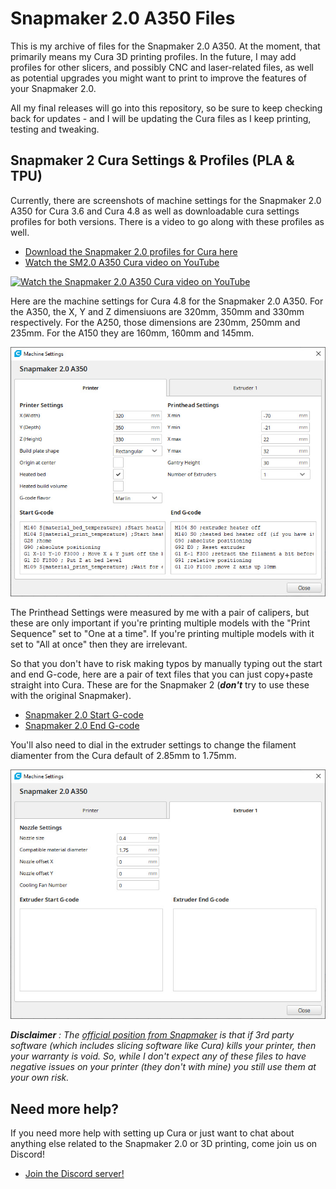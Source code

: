 # Snapmaker 2.0 A350 Files

This is my archive of files for the Snapmaker 2.0 A350. At the moment, that primarily means my Cura 3D printing profiles. In the future, I may add profiles for other slicers, and possibly CNC and laser-related files, as well as potential upgrades you might want to print to improve the features of your Snapmaker 2.0.

All my final releases will go into this repository, so be sure to keep checking back for updates - and I will be updating the Cura files as I keep printing, testing and tweaking.

## Snapmaker 2 Cura Settings & Profiles (PLA & TPU)

Currently, there are screenshots of machine settings for the Snapmaker 2.0 A350 for Cura 3.6 and Cura 4.8 as well as downloadable cura settings profiles for both versions. There is a video to go along with these profiles as well.

- [Download the Snapmaker 2.0 profiles for Cura here](https://github.com/Kaouthia/Snapmaker-2/archive/main.zip)
- [Watch the SM2.0 A350 Cura video on YouTube](https://youtu.be/aLY85usal60)

[![Watch the Snapmaker 2.0 A350 Cura video on YouTube](http://www.johnaldred.com/wp-content/uploads/2021/01/snapmaker2-cura-play_button.jpg)](https://youtu.be/aLY85usal60)

Here are the machine settings for Cura 4.8 for the Snapmaker 2.0 A350. For the A350, the X, Y and Z dimensiuons are 320mm, 350mm and 330mm respectively. For the A250, those dimensions are 230mm, 250mm and 235mm. For the A150 they are 160mm, 160mm and 145mm.

![Snapmaker 2.0 A350 Settings](https://github.com/Kaouthia/Snapmaker-2/blob/main/Cura%20Profiles/Cura%204.8.x%20Profiles/machine-settings.jpg?raw=true)

The Printhead Settings were measured by me with a pair of calipers, but these are only important if you're printing multiple models with the "Print Sequence" set to "One at a time". If you're printing multiple models with it set to "All at once" then they are irrelevant. 

So that you don't have to risk making typos by manually typing out the start and end G-code, here are a pair of text files that you can just copy+paste straight into Cura. These are for the Snapmaker 2 (***don't*** try to use these with the original Snapmaker).

- [Snapmaker 2.0 Start G-code](https://github.com/Kaouthia/Snapmaker-2/blob/main/Cura%20Profiles/start-g-code.txt)
- [Snapmaker 2.0 End G-code](https://github.com/Kaouthia/Snapmaker-2/blob/main/Cura%20Profiles/end-g-code.txt)

You'll also need to dial in the extruder settings to change the filament diamenter from the Cura default of 2.85mm to 1.75mm.

![Snapmaker 2.0 A350 Extruder Settings](https://github.com/Kaouthia/Snapmaker-2/blob/main/Cura%20Profiles/Cura%204.8.x%20Profiles/extruder-settings.jpg?raw=true)

***Disclaimer** : The [official position from Snapmaker](https://support.snapmaker.com/hc/en-us/articles/360044341034-What-is-the-recommended-3D-printing-settings-in-Cura-or-Simplify3D-for-Snapmaker-2-0-) is that if 3rd party software (which includes slicing software like Cura) kills your printer, then your warranty is void. So, while I don't expect any of these files to have negative issues on your printer (they don't with mine) you still use them at your own risk.*

## Need more help?

If you need more help with setting up Cura or just want to chat about anything else related to the Snapmaker 2.0 or 3D printing, come join us on Discord!

- [Join the Discord server!](http://johnaldred.com/discord)
